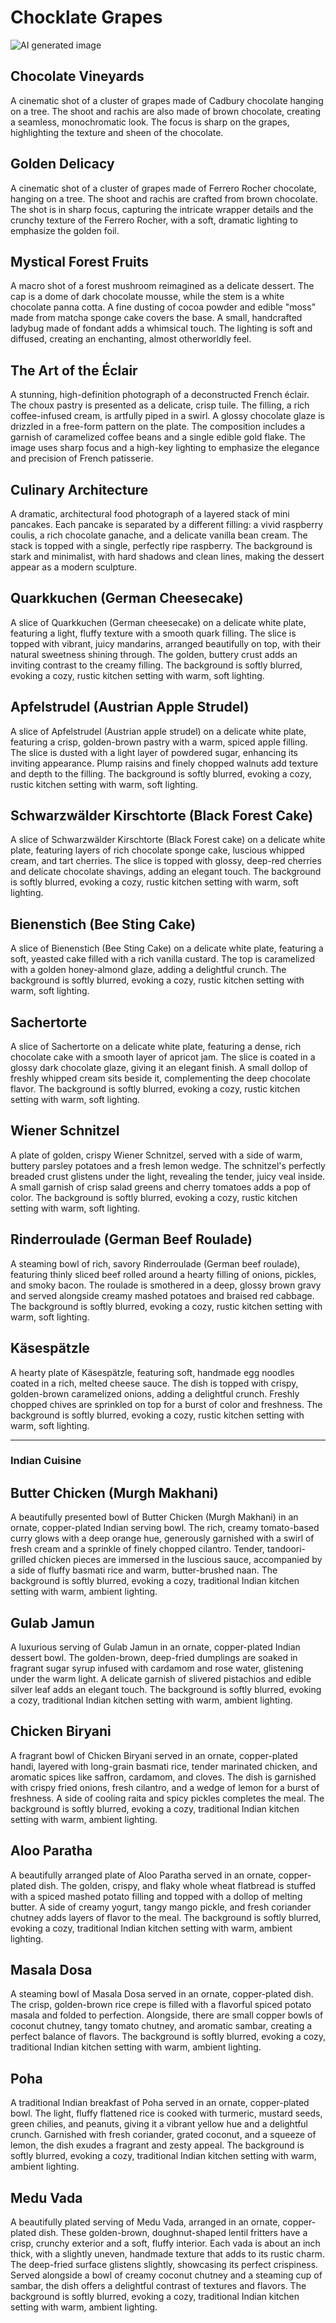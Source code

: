 # Chocklate Grapes

![AI generated image](/static/images/ai-generated-images/chocklate%20grapes/img_1.JPG)

## Chocolate Vineyards
A cinematic shot of a cluster of grapes made of Cadbury chocolate hanging on a tree. The shoot and rachis are also made of brown chocolate, creating a seamless, monochromatic look. The focus is sharp on the grapes, highlighting the texture and sheen of the chocolate.

## Golden Delicacy
A cinematic shot of a cluster of grapes made of Ferrero Rocher chocolate, hanging on a tree. The shoot and rachis are crafted from brown chocolate. The shot is in sharp focus, capturing the intricate wrapper details and the crunchy texture of the Ferrero Rocher, with a soft, dramatic lighting to emphasize the golden foil.

## Mystical Forest Fruits
A macro shot of a forest mushroom reimagined as a delicate dessert. The cap is a dome of dark chocolate mousse, while the stem is a white chocolate panna cotta. A fine dusting of cocoa powder and edible "moss" made from matcha sponge cake covers the base. A small, handcrafted ladybug made of fondant adds a whimsical touch. The lighting is soft and diffused, creating an enchanting, almost otherworldly feel.

## The Art of the Éclair
A stunning, high-definition photograph of a deconstructed French éclair. The choux pastry is presented as a delicate, crisp tuile. The filling, a rich coffee-infused cream, is artfully piped in a swirl. A glossy chocolate glaze is drizzled in a free-form pattern on the plate. The composition includes a garnish of caramelized coffee beans and a single edible gold flake. The image uses sharp focus and a high-key lighting to emphasize the elegance and precision of French patisserie.

## Culinary Architecture
A dramatic, architectural food photograph of a layered stack of mini pancakes. Each pancake is separated by a different filling: a vivid raspberry coulis, a rich chocolate ganache, and a delicate vanilla bean cream. The stack is topped with a single, perfectly ripe raspberry. The background is stark and minimalist, with hard shadows and clean lines, making the dessert appear as a modern sculpture.

## Quarkkuchen (German Cheesecake)
A slice of Quarkkuchen (German cheesecake) on a delicate white plate, featuring a light, fluffy texture with a smooth quark filling. The slice is topped with vibrant, juicy mandarins, arranged beautifully on top, with their natural sweetness shining through. The golden, buttery crust adds an inviting contrast to the creamy filling. The background is softly blurred, evoking a cozy, rustic kitchen setting with warm, soft lighting.

## Apfelstrudel (Austrian Apple Strudel)
A slice of Apfelstrudel (Austrian apple strudel) on a delicate white plate, featuring a crisp, golden-brown pastry with a warm, spiced apple filling. The slice is dusted with a light layer of powdered sugar, enhancing its inviting appearance. Plump raisins and finely chopped walnuts add texture and depth to the filling. The background is softly blurred, evoking a cozy, rustic kitchen setting with warm, soft lighting.

## Schwarzwälder Kirschtorte (Black Forest Cake)
A slice of Schwarzwälder Kirschtorte (Black Forest cake) on a delicate white plate, featuring layers of rich chocolate sponge cake, luscious whipped cream, and tart cherries. The slice is topped with glossy, deep-red cherries and delicate chocolate shavings, adding an elegant touch. The background is softly blurred, evoking a cozy, rustic kitchen setting with warm, soft lighting.

## Bienenstich (Bee Sting Cake)
A slice of Bienenstich (Bee Sting Cake) on a delicate white plate, featuring a soft, yeasted cake filled with a rich vanilla custard. The top is caramelized with a golden honey-almond glaze, adding a delightful crunch. The background is softly blurred, evoking a cozy, rustic kitchen setting with warm, soft lighting.

## Sachertorte
A slice of Sachertorte on a delicate white plate, featuring a dense, rich chocolate cake with a smooth layer of apricot jam. The slice is coated in a glossy dark chocolate glaze, giving it an elegant finish. A small dollop of freshly whipped cream sits beside it, complementing the deep chocolate flavor. The background is softly blurred, evoking a cozy, rustic kitchen setting with warm, soft lighting.

## Wiener Schnitzel
A plate of golden, crispy Wiener Schnitzel, served with a side of warm, buttery parsley potatoes and a fresh lemon wedge. The schnitzel's perfectly breaded crust glistens under the light, revealing the tender, juicy veal inside. A small garnish of crisp salad greens and cherry tomatoes adds a pop of color. The background is softly blurred, evoking a cozy, rustic kitchen setting with warm, soft lighting.

## Rinderroulade (German Beef Roulade)
A steaming bowl of rich, savory Rinderroulade (German beef roulade), featuring thinly sliced beef rolled around a hearty filling of onions, pickles, and smoky bacon. The roulade is smothered in a deep, glossy brown gravy and served alongside creamy mashed potatoes and braised red cabbage. The background is softly blurred, evoking a cozy, rustic kitchen setting with warm, soft lighting.

## Käsespätzle
A hearty plate of Käsespätzle, featuring soft, handmade egg noodles coated in a rich, melted cheese sauce. The dish is topped with crispy, golden-brown caramelized onions, adding a delightful crunch. Freshly chopped chives are sprinkled on top for a burst of color and freshness. The background is softly blurred, evoking a cozy, rustic kitchen setting with warm, soft lighting.

---

### Indian Cuisine

## Butter Chicken (Murgh Makhani)
A beautifully presented bowl of Butter Chicken (Murgh Makhani) in an ornate, copper-plated Indian serving bowl. The rich, creamy tomato-based curry glows with a deep orange hue, generously garnished with a swirl of fresh cream and a sprinkle of finely chopped cilantro. Tender, tandoori-grilled chicken pieces are immersed in the luscious sauce, accompanied by a side of fluffy basmati rice and warm, butter-brushed naan. The background is softly blurred, evoking a cozy, traditional Indian kitchen setting with warm, ambient lighting.

## Gulab Jamun
A luxurious serving of Gulab Jamun in an ornate, copper-plated Indian dessert bowl. The golden-brown, deep-fried dumplings are soaked in fragrant sugar syrup infused with cardamom and rose water, glistening under the warm light. A delicate garnish of slivered pistachios and edible silver leaf adds an elegant touch. The background is softly blurred, evoking a cozy, traditional Indian kitchen setting with warm, ambient lighting.

## Chicken Biryani
A fragrant bowl of Chicken Biryani served in an ornate, copper-plated handi, layered with long-grain basmati rice, tender marinated chicken, and aromatic spices like saffron, cardamom, and cloves. The dish is garnished with crispy fried onions, fresh cilantro, and a wedge of lemon for a burst of freshness. A side of cooling raita and spicy pickles completes the meal. The background is softly blurred, evoking a cozy, traditional Indian kitchen setting with warm, ambient lighting.

## Aloo Paratha
A beautifully arranged plate of Aloo Paratha served in an ornate, copper-plated dish. The golden, crispy, and flaky whole wheat flatbread is stuffed with a spiced mashed potato filling and topped with a dollop of melting butter. A side of creamy yogurt, tangy mango pickle, and fresh coriander chutney adds layers of flavor to the meal. The background is softly blurred, evoking a cozy, traditional Indian kitchen setting with warm, ambient lighting.

## Masala Dosa
A steaming bowl of Masala Dosa served in an ornate, copper-plated dish. The crisp, golden-brown rice crepe is filled with a flavorful spiced potato masala and folded to perfection. Alongside, there are small copper bowls of coconut chutney, tangy tomato chutney, and aromatic sambar, creating a perfect balance of flavors. The background is softly blurred, evoking a cozy, traditional Indian kitchen setting with warm, ambient lighting.

## Poha
A traditional Indian breakfast of Poha served in an ornate, copper-plated bowl. The light, fluffy flattened rice is cooked with turmeric, mustard seeds, green chilies, and peanuts, giving it a vibrant yellow hue and a delightful crunch. Garnished with fresh coriander, grated coconut, and a squeeze of lemon, the dish exudes a fragrant and zesty appeal. The background is softly blurred, evoking a cozy, traditional Indian kitchen setting with warm, ambient lighting.

## Medu Vada
A beautifully plated serving of Medu Vada, arranged in an ornate, copper-plated dish. These golden-brown, doughnut-shaped lentil fritters have a crisp, crunchy exterior and a soft, fluffy interior. Each vada is about an inch thick, with a slightly uneven, handmade texture that adds to its rustic charm. The deep-fried surface glistens slightly, showcasing its perfect crispiness. Served alongside a bowl of creamy coconut chutney and a steaming cup of sambar, the dish offers a delightful contrast of textures and flavors. The background is softly blurred, evoking a cozy, traditional Indian kitchen setting with warm, ambient lighting.